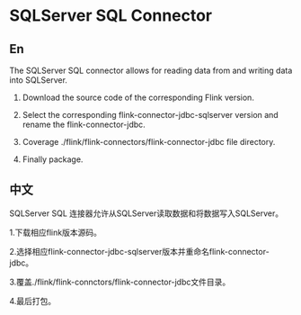 # SQLServer SQL Connector

## En
The SQLServer SQL connector allows for reading data from and writing data into SQLServer.

1. Download the source code of the corresponding Flink version.

2. Select the corresponding flink-connector-jdbc-sqlserver version and rename the flink-connector-jdbc.

3. Coverage  ./flink/flink-connectors/flink-connector-jdbc file directory.

4. Finally package.



## 中文
SQLServer SQL 连接器允许从SQLServer读取数据和将数据写入SQLServer。

1.下载相应flink版本源码。

2.选择相应flink-connector-jdbc-sqlserver版本并重命名flink-connector-jdbc。

3.覆盖./flink/flink-connctors/flink-connector-jdbc文件目录。

4.最后打包。